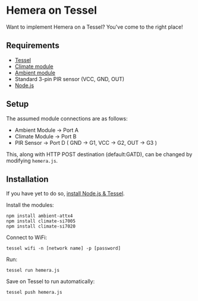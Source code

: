 Hemera on Tessel
================

Want to implement Hemera on a Tessel? You've come to the right place!  


Requirements
------------

* [Tessel](http://tessel.io)
* [Climate module](https://tessel.io/modules#module-climate)
* [Ambient module](https://tessel.io/modules#module-ambient)
* Standard 3-pin PIR sensor (VCC, GND, OUT)
* [Node.js](http://nodejs.org)


Setup
-----

The assumed module connections are as follows:
- Ambient Module -> Port A
- Climate Module -> Port B
- PIR Sensor -> Port D ( GND -> G1, VCC -> G2, OUT -> G3 )

This, along with HTTP POST destination (default:GATD), can be changed by modifying `hemera.js`.


Installation
------------

If you have yet to do so, [install Node.js & Tessel](http://start.tessel.io/install).

Install the modules:

    npm install ambient-attx4
    npm install climate-si7005
    npm install climate-si7020

Connect to WiFi:

    tessel wifi -n [network name] -p [password]

Run:

    tessel run hemera.js

Save on Tessel to run automatically:

    tessel push hemera.js
